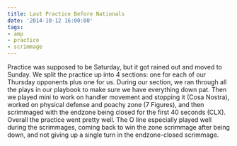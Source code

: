 ```yaml
---
title: Last Practice Before Nationals
date: '2014-10-12 16:00:00'
tags:
- amp
- practice
- scrimmage
---
```


Practice was supposed to be Saturday, but it got rained out and moved to Sunday. We split the practice up into 4 sections: one for each of our Thursday
opponents plus one for us. During our section, we ran through all the plays in our playbook to make sure we have everything down pat. Then we played mini
to work on handler movement and stopping it (Cosa Nostra), worked on physical defense and poachy zone (7 Figures), and then scrimmaged with the endzone
being closed for the first 40 seconds (CLX). Overall the practice went pretty well. The O line especially played well during the scrimmages, coming back to
win the zone scrimmage after being down, and not giving up a single turn in the endzone-closed scrimmage.
